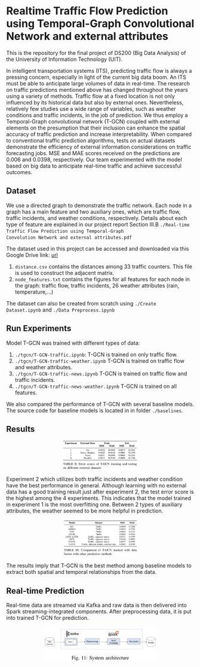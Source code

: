 # Realtime Traffic Flow Prediction using Temporal-Graph Convolutional Network and external attributes

This is the repository for the final project of DS200 (Big Data Analysis) of the University of Information Technology (UIT).

In intelligent transportation systems (ITS), predicting traffic flow is always a pressing concern, especially in light of the current big data boom. An ITS must be able to anticipate large volumes of data in real-time. The research on traffic predictions mentioned above has changed throughout the years using a variety of methods. Traffic flow at a fixed location is not only influenced by its historical data but also by external ones. Nevertheless, relatively few studies use a wide range of variables, such as weather conditions and traffic incidents, in the job of prediction. We thus employ a Temporal-Graph convolutional network (T-GCN) coupled with external elements on the presumption that their inclusion can enhance the spatial accuracy of traffic prediction and increase interpretability. When compared to conventional traffic prediction algorithms, tests on actual datasets demonstrate the efficiency of external information considerations on traffic forecasting jobs. MSE and MAE scores received on the predictions are 0.006 and 0.0398, respectively. Our team experimented with the model based on big data to anticipate real-time traffic and achieve successful outcomes.

## Dataset
We use a directed graph to demonstrate the traffic network. Each node in a graph has a main feature and two auxiliary ones, which are traffic flow, traffic incidents, and weather conditions, respectively. Details about each type of feature are explained in our project report Section III.B <code>./Real-time Traffic Flow Prediction using Temporal-Graph Convolution Network and external attributes.pdf</code>

The dataset used in this project can be accessed and downloaded via this Google Drive link: [url](https://drive.google.com/drive/u/6/folders/195STGUi89GSxq6iVeAwZPca2OSpXo04w)
<ol>
 <li>
  <code>distance.csv</code> contains the distances among 33 traffic counters. This file is used to construct the adjacent matrix.
 </li>
 <li>
  <code>node_features.txt</code> contains the figures for all features for each node in the graph: traffic flow, traffic incidents, 26 weather attributes (rain, temperature,...)
 </li>
</ol>

The dataset can also be created from scratch using <code>./Create Dataset.ipynb</code> and <code>./Data Preprocess.ipynb</code>

## Run Experiments
Model T-GCN was trained with different types of data:

<ol>
 <li>
  <code>./tgcn/T-GCN-traffic.ipynb</code>: T-GCN is trained on only traffic flow.
 </li>
 <li>
  <code>./tgcn/T-GCN-traffic-weather.ipynb</code> T-GCN is trained on traffic flow and weather attributes.
 </li>
 <li>
  <code>./tgcn/T-GCN-traffic-news.ipynb</code> T-GCN is trained on traffic flow and traffic incidents.
 </li>
 <li>
  <code>./tgcn/T-GCN-traffic-news-weather.ipynb</code> T-GCN is trained on all features.
 </li>
</ol>

We also compared the performance of T-GCN with several baseline models. The source code for baseline models is located in in folder <code>./baselines</code>.

## Results

<p align="center">
  <img width="40%" src="./figures/result1.png">
</p>

Experiment 2 which utilizes both traffic incidents and weather condition have the best performance in general. Although learning with no external data has a good training result just after experiment 2, the test error score is the highest among the 4 experiments. This indicates that the model trained in experiment 1 is the most overfitting one. Between 2 types of auxiliary attributes, the weather seemed to be more helpful in prediction.

<p align="center">
  <img width="40%" src="./figures/result2.png">
</p>

The results imply that T-GCN is the best method among baseline models to extract both spatial and temporal relationships from the data.

## Real-time Prediction
Real-time data are streamed via Kafka and raw data is then delivered into Spark streaming-integrated components. After preprocessing data, it is put into trained T-GCN for prediction.

<p align="center">
  <img width="60%" src="./figures/realtime.png">
</p>
